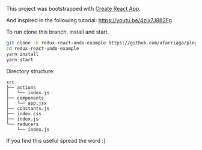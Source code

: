 This project was bootstrapped with [Create React App](https://github.com/facebookincubator/create-react-app).

And inspired in the following tutorial: https://youtu.be/4zIx7J882Fg

To run clone this branch, install and start.

```bash
git clone -b redux-react-undo-example https://github.com/afarriaga/plegstow.git redux-react-undo-example
cd redux-react-undo-example
yarn install
yarn start
```

Directory structure:

```
src
├── actions
│   └── index.js
├── components
│   └── app.jsx
├── constants.js
├── index.css
├── index.js
└── reducers
    └── index.js
```

If you find this useful spread the word :]
